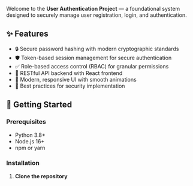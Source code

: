 Welcome to the **User Authentication Project** — a foundational system designed to securely manage user registration, login, and authentication.

## ✨ Features

- 🔒 Secure password hashing with modern cryptographic standards
- 🛡️ Token-based session management for secure authentication
- ✅ Role-based access control (RBAC) for granular permissions
- 📡 RESTful API backend with React frontend
- 🎨 Modern, responsive UI with smooth animations
- 🔐 Best practices for security implementation

## 🚀 Getting Started

### Prerequisites

- Python 3.8+
- Node.js 16+
- npm or yarn

### Installation

1. **Clone the repository**
